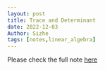 ```yaml
---
layout: post
title: Trace and Determinant
date: 2022-12-03
Author: Sizhe
tags: [notes,linear_algebra]
---
```


Please check the full note [here](https://lonitch.github.io/vector_space_basics/09-trace-and-determinant.html)